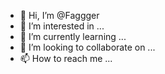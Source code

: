 - 👋 Hi, I’m @Faggger
- 👀 I’m interested in ...
- 🌱 I’m currently learning ...
- 💞️ I’m looking to collaborate on ...
- 📫 How to reach me ...

<!---
Faggger/Faggger is a ✨ special ✨ repository because its `README.md` (this file) appears on your GitHub profile.
You can click the Preview link to take a look at your changes.
--->

